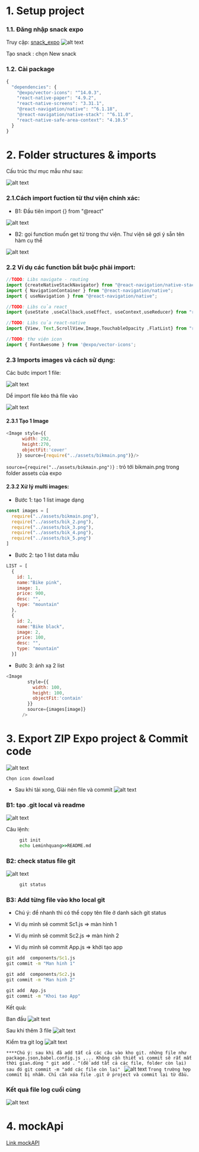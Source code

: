 # 1. Setup project

### 1.1. Đăng nhập snack expo
Truy cập: [snack_expo](https://snack.expo.dev/)
![alt text](image.png)

Tạo snack : chọn New snack

### 1.2. Cài package
```javascript
{
  "dependencies": {
    "@expo/vector-icons": "^14.0.3",
    "react-native-paper": "4.9.2",
    "react-native-screens": "3.31.1",
    "@react-navigation/native": "^6.1.18",
    "@react-navigation/native-stack": "^6.11.0",
    "react-native-safe-area-context": "4.10.5"
  }
}
```
# 2. Folder structures & imports
Cấu trúc thư mục mẫu như sau:

![alt text](image-1.png)

### 2.1.Cách import fuction từ thư viện chính xác:

- B1: Đầu tiên import {} from "@react"

![alt text](image-3.png)

- B2: gọi function muốn get từ trong thư viện. Thư viện sẽ gợi ý sẵn tên hàm cụ thể

![alt text](image-5.png)

### 2.2 Ví dụ các function bắt buộc phải import:

```javascript
//TODO: Libs navigate - routing
import {createNativeStackNavigator} from "@react-navigation/native-stack"
import { NavigationContainer } from "@react-navigation/native";
import { useNavigation } from "@react-navigation/native";

//TODO: Libs của react
import {useState ,useCallback,useEffect, useContext,useReducer} from "react"

//TODO: Libs của react-native
import {View, Text,ScrollView,Image,TouchableOpacity ,FlatList} from "react-native"

//TODO: thư viện icon
import { FontAwesome } from '@expo/vector-icons';

```
### 2.3 Imports images và cách sử dụng:

Các bước import 1 file: 

![alt text](image-7.png)

Dể import file kéo thả file vào 

![alt text](image-6.png)

#### 2.3.1 Tạo 1 Image 


```javascript
<Image style={{
      width: 292,
      height:270,
      objectFit:'cover'
    }} source={require("../assets/bikmain.png")}/>
```
``source={require("../assets/bikmain.png")}`` : trỏ tới bikmain.png trong folder assets của expo

#### 2.3.2 Xử lý multi images:

- Bước 1: tạo 1 list image dạng

```javascript
const images = [
  require("../assets/bikmain.png"),
  require("../assets/bik_2.png"),
  require("../assets/bik_3.png"),
  require("../assets/bik_4.png"),
  require("../assets/bik_5.png")
]
```

- Bước 2: tạo 1 list data mẫu
```javascript
LIST = [
  {
    id: 1,
    name:"Bike pink",
    image: 1,
    price: 900,
    desc: "",
    type: "mountain"
  },
  {
    id: 2,
    name:"Bike black",
    image: 2,
    price: 100,
    desc: "",
    type: "mountain"
  }]
```
- Bước 3: ánh xạ 2 list

```javascript
<Image
        style={{
          width: 100,
          height: 100, 
          objectFit:'contain'
        }}
        source={images[image]}
      />
```

# 3. Export ZIP Expo project & Commit code

![alt text](image-8.png)

```Chọn icon download```

- Sau khi tải xong, Giải nén file và commit
![alt text](image-9.png)
### B1: tạo .git local và readme
![alt text](image-10.png)

Câu lệnh: 

```cmd
     git init
     echo Leminhquang>>README.md
```
### B2: check status file git
![alt text](image-11.png)
```cmd
     git status
```

### B3: Add từng file vào kho local git

- Chú ý: để nhanh thì có thể copy tên file ở danh sách git status

- Ví dụ mình sẽ commit Sc1.js => màn hình 1
- Ví dụ mình sẽ commit Sc2.js => màn hình 2
- Ví dụ mình sẽ commit App.js => khởi tạo app

```cmd
git add  components/Sc1.js
git commit -m "Man hinh 1"

git add  components/Sc2.js
git commit -m "Man hinh 2"

git add  App.js
git commit -m "Khoi tao App"

```
Kết quả:

Ban đầu
![alt text](image-13.png)

Sau khi thêm 3 file
![alt text](image-12.png)

Kiểm tra git log
![alt text](image-14.png)

```****Chú ý: sau khi đã add tất cả các câu vào kho git. những file như package.json,babel.config.js ,... Không cần thiết vì commit sẽ rất mất thời gian.dùng " git add . "(để add tất cả các file, folder còn lại) sau đó git commit -m "add các file còn lại" ```
![alt text](image-15.png)
```Trong trường hợp commit bị nhầm. Chỉ cần xóa file .git ở project và commit lại từ đầu. ```

### Kết quả file log cuối cùng

![alt text](image-16.png)

# 4. mockApi

[Link mockAPI](https://mockapi.io/)